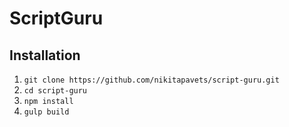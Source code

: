 # ScriptGuru

## Installation
1. `git clone https://github.com/nikitapavets/script-guru.git`
1. `cd script-guru`
1. `npm install`
1. `gulp build`
